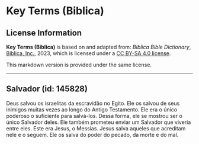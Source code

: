 # Key Terms (Biblica)

## License Information

**Key Terms (Biblica)** is based on and adapted from: _Biblica Bible Dictionary_, [Biblica, Inc.](https://www.biblica.com/), 2023, which is licensed under a [CC BY-SA 4.0 license](https://creativecommons.org/licenses/by-sa/4.0/legalcode.en).

This markdown version is provided under the same license.



--------------------------------

## Salvador (id: 145828)

Deus salvou os israelitas da escravidão no Egito. Ele os salvou de seus inimigos muitas vezes ao longo do Antigo Testamento. Ele era o único poderoso o suficiente para salvá\-los. Dessa forma, ele se mostrou ser o único Salvador deles. Ele também prometeu enviar um Salvador que viveria entre eles. Este era Jesus, o Messias. Jesus salva aqueles que acreditam nele e o seguem. Ele os salva do poder do pecado, da morte e do mal.


